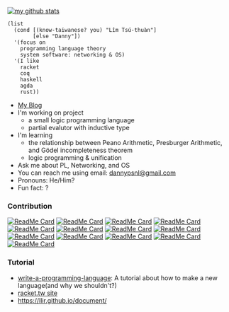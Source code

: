 [![my github stats](https://github-readme-stats.vercel.app/api?username=dannypsnl&show_icons=true&theme=tokyonight)](https://github.com/dannypsnl)

```racket
(list
  (cond [(know-taiwanese? you) "Lîm Tsú-thuàn"]
        [else "Danny"])
  '(focus on
    programming language theory
    system software: networking & OS)
  '(I like
    racket
    coq
    haskell
    agda
    rust))
```

- [My Blog](http://dannypsnl.github.io/)
- I'm working on project
  - a small logic programming language
  - partial evalutor with inductive type
- I'm learning
  - the relationship between Peano Arithmetic, Presburger Arithmetic, and Gödel incompleteness theorem
  - logic programming & unification
- Ask me about PL, Networking, and OS
- You can reach me using email: dannypsnl@gmail.com
- Pronouns: He/Him?
- Fun fact: ?

### Contribution

[![ReadMe Card](https://github-readme-stats.vercel.app/api/pin/?username=dannypsnl&repo=plt-research)](https://github.com/anuraghazra/github-readme-stats)
[![ReadMe Card](https://github-readme-stats.vercel.app/api/pin/?username=dannypsnl&repo=inductive)](https://github.com/anuraghazra/github-readme-stats)
[![ReadMe Card](https://github-readme-stats.vercel.app/api/pin/?username=racket-tw&repo=intellij-racket)](https://github.com/anuraghazra/github-readme-stats)
[![ReadMe Card](https://github-readme-stats.vercel.app/api/pin/?username=dannypsnl&repo=useless-math)](https://github.com/anuraghazra/github-readme-stats)
[![ReadMe Card](https://github-readme-stats.vercel.app/api/pin/?username=llir&repo=llvm)](https://github.com/anuraghazra/github-readme-stats)
[![ReadMe Card](https://github-readme-stats.vercel.app/api/pin/?username=dannypsnl&repo=xnix)](https://github.com/anuraghazra/github-readme-stats)
[![ReadMe Card](https://github-readme-stats.vercel.app/api/pin/?username=intel-go&repo=nff-go)](https://github.com/anuraghazra/github-readme-stats)
[![ReadMe Card](https://github-readme-stats.vercel.app/api/pin/?username=dannypsnl&repo=redux)](https://github.com/anuraghazra/github-readme-stats)
[![ReadMe Card](https://github-readme-stats.vercel.app/api/pin/?username=dannypsnl&repo=elz)](https://github.com/anuraghazra/github-readme-stats)
[![ReadMe Card](https://github-readme-stats.vercel.app/api/pin/?username=dannypsnl&repo=rocket)](https://github.com/anuraghazra/github-readme-stats)
[![ReadMe Card](https://github-readme-stats.vercel.app/api/pin/?username=dannypsnl&repo=little-scheme)](https://github.com/anuraghazra/github-readme-stats)
[![ReadMe Card](https://github-readme-stats.vercel.app/api/pin/?username=racket-tw&repo=cc)](https://github.com/anuraghazra/github-readme-stats)
[![ReadMe Card](https://github-readme-stats.vercel.app/api/pin/?username=dannypsnl&repo=on)](https://github.com/anuraghazra/github-readme-stats)

### Tutorial

- [write-a-programming-language](https://github.com/dannypsnl/write-a-programming-language): A tutorial about how to make a new language(and why we shouldn't?)
- [racket.tw site](https://racket-tw.github.io/)
- https://llir.github.io/document/
